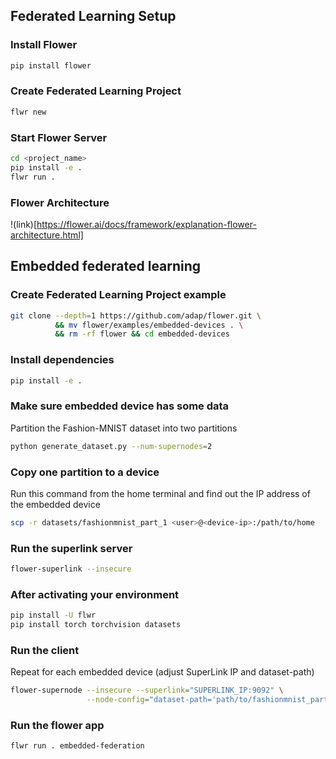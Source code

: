 ## Federated Learning Setup

### Install Flower
```bash
pip install flower
```

### Create Federated Learning Project
```bash
flwr new
```

### Start Flower Server
```bash
cd <project_name>
pip install -e .
flwr run .
```


### Flower Architecture
!(link)[https://flower.ai/docs/framework/explanation-flower-architecture.html]


## Embedded federated learning

### Create Federated Learning Project example
```bash
git clone --depth=1 https://github.com/adap/flower.git \
          && mv flower/examples/embedded-devices . \
          && rm -rf flower && cd embedded-devices
```

### Install dependencies
```bash
pip install -e .
```

### Make sure embedded device has some data
Partition the Fashion-MNIST dataset into two partitions
```bash
python generate_dataset.py --num-supernodes=2
```

### Copy one partition to a device
Run this command from the home terminal and find out the IP address of the embedded device 
```bash
scp -r datasets/fashionmnist_part_1 <user>@<device-ip>:/path/to/home
```

### Run the superlink server
```bash
flower-superlink --insecure
```

### After activating your environment
```bash
pip install -U flwr
pip install torch torchvision datasets
```

### Run the client
Repeat for each embedded device (adjust SuperLink IP and dataset-path)
```bash
flower-supernode --insecure --superlink="SUPERLINK_IP:9092" \
                 --node-config="dataset-path='path/to/fashionmnist_part_1'"
```

### Run the flower app
```bash
flwr run . embedded-federation
```
